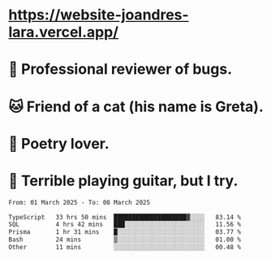 # https://website-joandres-lara.vercel.app/
# 🐛 Professional reviewer of bugs.
# 🐱 Friend of a cat (his name is Greta).
# 📜 Poetry lover.
# 🎸 Terrible playing guitar, but I try.

<!--START_SECTION:waka-->

```txt
From: 01 March 2025 - To: 08 March 2025

TypeScript   33 hrs 50 mins  ████████████████████▓░░░░   83.14 %
SQL          4 hrs 42 mins   ███░░░░░░░░░░░░░░░░░░░░░░   11.56 %
Prisma       1 hr 31 mins    █░░░░░░░░░░░░░░░░░░░░░░░░   03.77 %
Bash         24 mins         ▒░░░░░░░░░░░░░░░░░░░░░░░░   01.00 %
Other        11 mins         ░░░░░░░░░░░░░░░░░░░░░░░░░   00.48 %
```

<!--END_SECTION:waka-->
